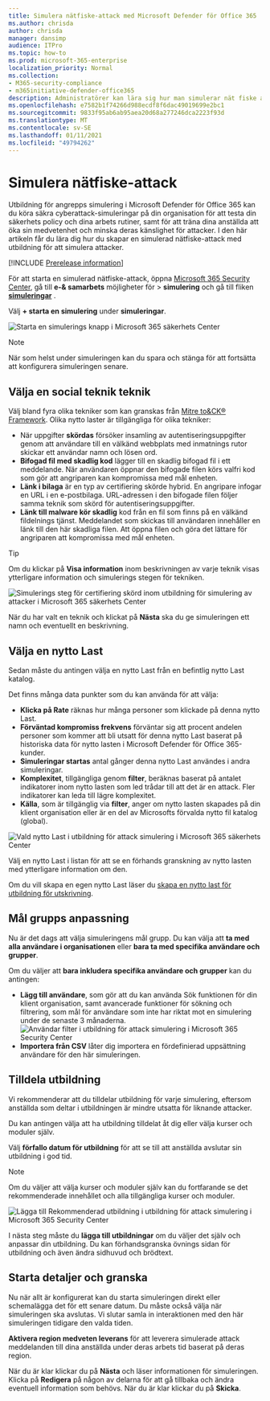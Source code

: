 ```yaml
---
title: Simulera nätfiske-attack med Microsoft Defender för Office 365
ms.author: chrisda
author: chrisda
manager: dansimp
audience: ITPro
ms.topic: how-to
ms.prod: microsoft-365-enterprise
localization_priority: Normal
ms.collection:
- M365-security-compliance
- m365initiative-defender-office365
description: Administratörer kan lära sig hur man simulerar nät fiske attacker och tränar användarna att förhindra nätfiske genom att använda utbildning för attack simulering i Microsoft Defender för Office 365.
ms.openlocfilehash: e7582b1f74266d988ecdf8f6dac49019699e2bc1
ms.sourcegitcommit: 9833f95ab6ab95aea20d68a277246dca2223f93d
ms.translationtype: MT
ms.contentlocale: sv-SE
ms.lasthandoff: 01/11/2021
ms.locfileid: "49794262"
---
```

# <a name="simulate-a-phishing-attack"></a>Simulera nätfiske-attack

Utbildning för angrepps simulering i Microsoft Defender för Office 365 kan du köra säkra cyberattack-simuleringar på din organisation för att testa din säkerhets policy och dina arbets rutiner, samt för att träna dina anställda att öka sin medvetenhet och minska deras känslighet för attacker. I den här artikeln får du lära dig hur du skapar en simulerad nätfiske-attack med utbildning för att simulera attacker.

[!INCLUDE [Prerelease information](../includes/prerelease.md)]

För att starta en simulerad nätfiske-attack, öppna [Microsoft 365 Security Center](https://security.microsoft.com/), gå till **e-& samarbets** möjligheter för \> **simulering** och gå till fliken [**simuleringar**](https://security.microsoft.com/attacksimulator?viewid=simulations) .

Välj **+ starta en simulering** under **simuleringar**.

![Starta en simulerings knapp i Microsoft 365 säkerhets Center](../../media/attack-sim-preview-launch.png)

> [!NOTE]
> När som helst under simuleringen kan du spara och stänga för att fortsätta att konfigurera simuleringen senare.

## <a name="selecting-a-social-engineering-technique"></a>Välja en social teknik teknik

Välj bland fyra olika tekniker som kan granskas från [Mitre to&CK® Framework](https://attack.mitre.org/techniques/enterprise/). Olika nytto laster är tillgängliga för olika tekniker:

- När uppgifter **skördas** försöker insamling av autentiseringsuppgifter genom att användare till en välkänd webbplats med inmatnings rutor skickar ett användar namn och lösen ord.
- **Bifogad fil med skadlig kod** lägger till en skadlig bifogad fil i ett meddelande. När användaren öppnar den bifogade filen körs valfri kod som gör att angriparen kan kompromissa med mål enheten.
- **Länk i bilaga** är en typ av certifiering skörde hybrid. En angripare infogar en URL i en e-postbilaga. URL-adressen i den bifogade filen följer samma teknik som skörd för autentiseringsuppgifter.
- **Länk till malware kör skadlig** kod från en fil som finns på en välkänd fildelnings tjänst. Meddelandet som skickas till användaren innehåller en länk till den här skadliga filen. Att öppna filen och göra det lättare för angriparen att kompromissa med mål enheten.

> [!TIP]
> Om du klickar på **Visa information** inom beskrivningen av varje teknik visas ytterligare information och simulerings stegen för tekniken.
>
> ![Simulerings steg för certifiering skörd inom utbildning för simulering av attacker i Microsoft 365 säkerhets Center](../../media/attack-sim-preview-sim-steps.png)

När du har valt en teknik och klickat på **Nästa** ska du ge simuleringen ett namn och eventuellt en beskrivning.

## <a name="selecting-a-payload"></a>Välja en nytto Last

Sedan måste du antingen välja en nytto Last från en befintlig nytto Last katalog.

Det finns många data punkter som du kan använda för att välja:

- **Klicka på Rate** räknas hur många personer som klickade på denna nytto Last.
- **Förväntad kompromiss frekvens** förväntar sig att procent andelen personer som kommer att bli utsatt för denna nytto Last baserat på historiska data för nytto lasten i Microsoft Defender för Office 365-kunder.
- **Simuleringar startas** antal gånger denna nytto Last användes i andra simuleringar.
- **Komplexitet**, tillgängliga genom **filter**, beräknas baserat på antalet indikatorer inom nytto lasten som led trådar till att det är en attack. Fler indikatorer kan leda till lägre komplexitet.
- **Källa**, som är tillgänglig via **filter**, anger om nytto lasten skapades på din klient organisation eller är en del av Microsofts förvalda nytto fil katalog (global).

![Vald nytto Last i utbildning för attack simulering i Microsoft 365 säkerhets Center](../../media/attack-sim-preview-select-payload.png)

Välj en nytto Last i listan för att se en förhands granskning av nytto lasten med ytterligare information om den.

Om du vill skapa en egen nytto Last läser du [skapa en nytto last för utbildning för utskrivning](attack-simulation-training-payloads.md).

## <a name="audience-targeting"></a>Mål grupps anpassning

Nu är det dags att välja simuleringens mål grupp. Du kan välja att **ta med alla användare i organisationen** eller **bara ta med specifika användare och grupper**.

Om du väljer att **bara inkludera specifika användare och grupper** kan du antingen:

- **Lägg till användare**, som gör att du kan använda Sök funktionen för din klient organisation, samt avancerade funktioner för sökning och filtrering, som mål för användare som inte har riktat mot en simulering under de senaste 3 månaderna.
  ![Användar filter i utbildning för attack simulering i Microsoft 365 Security Center](../../media/attack-sim-preview-user-targeting.png)
- **Importera från CSV** låter dig importera en fördefinierad uppsättning användare för den här simuleringen.

## <a name="assigning-training"></a>Tilldela utbildning

Vi rekommenderar att du tilldelar utbildning för varje simulering, eftersom anställda som deltar i utbildningen är mindre utsatta för liknande attacker.

Du kan antingen välja att ha utbildning tilldelat åt dig eller välja kurser och moduler själv.

Välj **förfallo datum för utbildning** för att se till att anställda avslutar sin utbildning i god tid.

> [!NOTE]
> Om du väljer att välja kurser och moduler själv kan du fortfarande se det rekommenderade innehållet och alla tillgängliga kurser och moduler.
>
> ![Lägga till Rekommenderad utbildning i utbildning för attack simulering i Microsoft 365 Security Center](../../media/attack-sim-preview-add-training.png)

I nästa steg måste du **lägga till utbildningar** om du väljer det själv och anpassar din utbildning. Du kan förhandsgranska övnings sidan för utbildning och även ändra sidhuvud och brödtext.

## <a name="launch-details-and-review"></a>Starta detaljer och granska

Nu när allt är konfigurerat kan du starta simuleringen direkt eller schemalägga det för ett senare datum. Du måste också välja när simuleringen ska avslutas. Vi slutar samla in interaktionen med den här simuleringen tidigare den valda tiden.

**Aktivera region medveten leverans** för att leverera simulerade attack meddelanden till dina anställda under deras arbets tid baserat på deras region.

När du är klar klickar du på **Nästa** och läser informationen för simuleringen. Klicka på **Redigera** på någon av delarna för att gå tillbaka och ändra eventuell information som behövs. När du är klar klickar du på **Skicka**.
